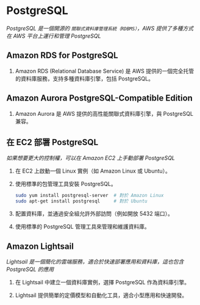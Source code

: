 # PostgreSQL

_PostgreSQL 是一個開源的 `關聯式資料庫管理系統（RDBMS）`，AWS 提供了多種方式在 AWS 平台上運行和管理 PostgreSQL_

## Amazon RDS for PostgreSQL

1. Amazon RDS (Relational Database Service) 是 AWS 提供的一個完全托管的資料庫服務，支持多種資料庫引擎，包括 PostgreSQL。


## Amazon Aurora PostgreSQL-Compatible Edition

1. Amazon Aurora 是 AWS 提供的高性能關聯式資料庫引擎，與 PostgreSQL 兼容。

## 在 EC2 部署 PostgreSQL

_如果想要更大的控制權，可以在 Amazon EC2 上手動部署 PostgreSQL_

1. 在 EC2 上啟動一個 Linux 實例（如 Amazon Linux 或 Ubuntu）。

2. 使用標準的包管理工具安裝 PostgreSQL。

    ```bash
    sudo yum install postgresql-server  # 對於 Amazon Linux
    sudo apt-get install postgresql     # 對於 Ubuntu
    ```

3. 配置資料庫，並通過安全組允許外部訪問（例如開放 5432 端口）。

4. 使用標準的 PostgreSQL 管理工具來管理和維護資料庫。

## Amazon Lightsail

_Lightsail 是一個簡化的雲端服務，適合於快速部署應用和資料庫，這也包含 PostgreSQL 的應用_

1. 在 Lightsail 中建立一個資料庫實例，選擇 PostgreSQL 作為資料庫引擎。

2. Lightsail 提供簡單的定價模型和自動化工具，適合小型應用和快速開發。
